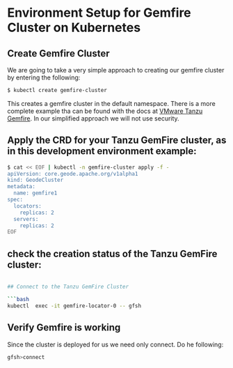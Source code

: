 # Environment Setup for Gemfire Cluster on Kubernetes

## Create Gemfire Cluster
We are going to take a very simple approach to creating our gemfire cluster by entering the following:

```bash
$ kubectl create gemfire-cluster
```
This creates a gemfire cluster in the default namespace. There is a more complete example tha can be found with the docs at
[VMware Tanzu Gemfire](https://tgf.docs.pivotal.io/tgf/beta/create-and-delete.html).  In our simplified approach we will not use security.


## Apply the CRD for your Tanzu GemFire cluster, as in this development environment example:

```bash
$ cat << EOF | kubectl -n gemfire-cluster apply -f -
apiVersion: core.geode.apache.org/v1alpha1
kind: GeodeCluster
metadata:
  name: gemfire1
spec:
  locators:
    replicas: 2
  servers:
    replicas: 2
EOF
```

## check the creation status of the Tanzu GemFire cluster:

```bash

## Connect to the Tanzu GemFire Cluster

```bash
kubectl  exec -it gemfire-locator-0 -- gfsh
```

## Verify Gemfire is working

Since the cluster is deployed for us we need only connect. Do he following:

```bash
gfsh>connect
```


